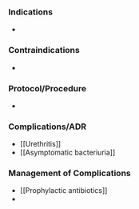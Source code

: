 ### Indications
- 

### Contraindications
- 

### Protocol/Procedure
- 

### Complications/ADR
- [[Urethritis]]
- [[Asymptomatic bacteriuria]]


### Management of Complications
- [[Prophylactic antibiotics]]
- 


